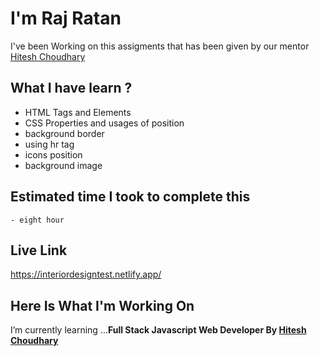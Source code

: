 




# I'm Raj Ratan
I've been Working on this assigments that has been given by our mentor [Hitesh Choudhary](https://github.com/hiteshchoudhary)</b><br>

## What I have learn ? 

- HTML Tags and Elements
- CSS Properties and usages of position
- background border
- using hr tag
- icons position
- background image   
  
## Estimated time I took to complete this
    - eight hour

## Live Link
  https://interiordesigntest.netlify.app/

## Here Is What I'm Working On

  I’m currently learning  ...<strong>Full Stack Javascript Web Developer By [Hitesh Choudhary](https://github.com/hiteshchoudhary)</strong>


